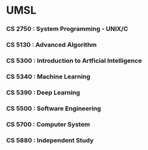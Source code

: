 # UMSL

### CS 2750 : System Programming - UNIX/C

### CS 5130 : Advanced Algorithm 

### CS 5300 : Introduction to Artficial Intelligence

### CS 5340 : Machine Learning

### CS 5390 : Deep Learning

### CS 5500 : Software Engineering

### CS 5700 : Computer System

### CS 5880 : Independent Study 
